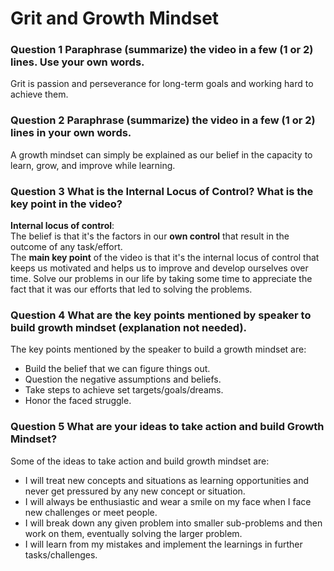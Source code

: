# Grit and Growth Mindset

### Question 1 Paraphrase (summarize) the video in a few (1 or 2) lines. Use your own words.

Grit is passion and perseverance for long-term goals and working hard to achieve them. 

### Question 2 Paraphrase (summarize) the video in a few (1 or 2) lines in your own words.

A growth mindset can simply be explained as our belief in the capacity to learn, grow, and improve while learning.


### Question 3 What is the Internal Locus of Control? What is the key point in the video?

**Internal locus of control**: <br>
The belief is that it's the factors in our **own control** that result in the outcome of any task/effort.<br>
The **main key point** of the video is that it's the internal locus of control that keeps us motivated and helps us to improve and develop ourselves over time. Solve our problems in our life by taking some time to appreciate the fact that it was our efforts that led to solving the problems.

### Question 4 What are the key points mentioned by speaker to build growth mindset (explanation not needed).

The key points mentioned by the speaker to build a growth mindset are: <br>
 * Build the belief that we can figure things out.
 * Question the negative assumptions and beliefs.
 * Take steps to achieve set targets/goals/dreams.
 * Honor the faced struggle.


### Question 5 What are your ideas to take action and build Growth Mindset?

Some of the ideas to take action and build growth mindset are: <br>
 * I will treat new concepts and situations as learning opportunities and never get pressured by any new concept or situation.
 * I will always be enthusiastic and wear a smile on my face when I face new challenges or meet people.
 * I will break down any given problem into smaller sub-problems and then work on them, eventually solving the larger problem.
 * I will learn from my mistakes and implement the learnings in further tasks/challenges.
